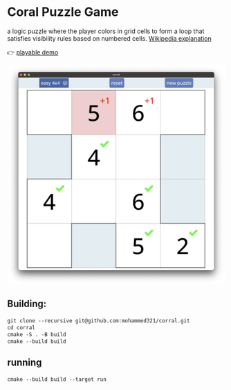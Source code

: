 # Coral Puzzle Game

a logic puzzle where the player colors in grid cells to form a loop that satisfies visibility rules based on numbered cells. [Wikipedia explanation](https://en.wikipedia.org/wiki/Bag_(puzzle))

👉 [playable demo](https://mohammed321.github.io/projects/corral_web/index.html)

![corall screenshot](corral_screenshot.png)

## Building:
```
git clone --recursive git@github.com:mohammed321/corral.git
cd corral
cmake -S . -B build
cmake --build build
```

## running
```
cmake --build build --target run
```

